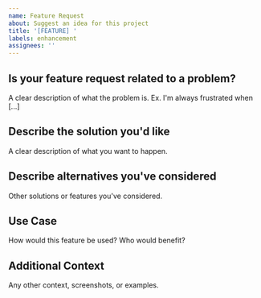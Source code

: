 ```yaml
---
name: Feature Request
about: Suggest an idea for this project
title: '[FEATURE] '
labels: enhancement
assignees: ''
---
```


## Is your feature request related to a problem?
A clear description of what the problem is. Ex. I'm always frustrated when [...]

## Describe the solution you'd like
A clear description of what you want to happen.

## Describe alternatives you've considered
Other solutions or features you've considered.

## Use Case
How would this feature be used? Who would benefit?

## Additional Context
Any other context, screenshots, or examples.

